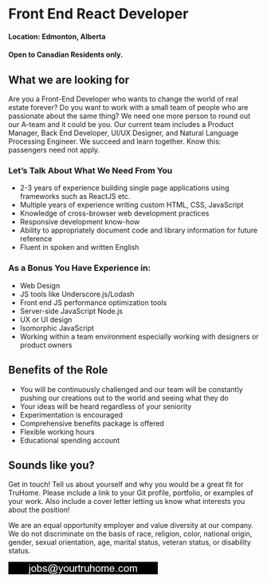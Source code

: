 # Front End React Developer
#### Location: Edmonton, Alberta

#### Open to Canadian Residents only.

## What we are looking for
Are you a Front-End Developer who wants to change the world of real estate forever? Do you want to work with a small team of people who are passionate about the same thing? We need one more person to round out our A-team and it could be you. Our current team includes a Product Manager, Back End Developer, UI/UX Designer, and Natural Language Processing Engineer. We succeed and learn together. Know this: passengers need not apply.

### Let’s Talk About What We Need From You
* 2-3 years of experience building single page applications using frameworks such as ReactJS etc.
* Multiple years of experience writing custom HTML, CSS, JavaScript
* Knowledge of cross-browser web development practices
* Responsive development know-how
* Ability to appropriately document code and library information for future reference
* Fluent in spoken and written English


### As a Bonus You Have Experience in:
* Web Design
* JS tools like Underscore.js/Lodash
* Front end JS performance optimization tools
* Server-side JavaScript Node.js
* UX or UI design
* Isomorphic JavaScript
* Working within a team environment especially working with designers or product owners

## Benefits of the Role
* You will be continuously challenged and our team will be constantly pushing our creations out to the world and seeing what they do
* Your ideas will be heard regardless of your seniority
* Experimentation is encouraged
* Comprehensive benefits package is offered
* Flexible working hours
* Educational spending account

## Sounds like you?

Get in touch! Tell us about yourself and why you would be a great fit for TruHome. Please include a link to your Git profile, portfolio, or examples of your work. Also include a cover letter letting us know what interests you about the position!

We are an equal opportunity employer and value diversity at our company. We do not discriminate on the basis of race, religion, color, national origin, gender, sexual orientation, age, marital status, veteran status, or disability status.

![TruHome Career](https://github.com/TruHome/Front-End-Developer-Reactjs/blob/master/F23615_20160818_04240.jpg)
